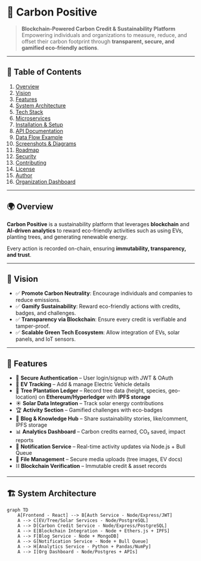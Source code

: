 # 🌱 Carbon Positive  

> **Blockchain-Powered Carbon Credit & Sustainability Platform**  
Empowering individuals and organizations to measure, reduce, and offset their carbon footprint through **transparent, secure, and gamified eco-friendly actions**.  

---

## 📖 Table of Contents
1. [Overview](#-overview)  
2. [Vision](#-vision)  
3. [Features](#-features)  
4. [System Architecture](#-system-architecture)  
5. [Tech Stack](#-tech-stack)  
6. [Microservices](#-microservices)  
7. [Installation & Setup](#️-installation--setup)  
8. [API Documentation](#-api-documentation)  
9. [Data Flow Example](#-data-flow-example)  
10. [Screenshots & Diagrams](#-screenshots--diagrams)  
11. [Roadmap](#-roadmap)  
12. [Security](#-security)  
13. [Contributing](#-contributing)  
14. [License](#-license)  
15. [Author](#-author)  
16. [Organization Dashboard](#-organization-dashboard)  

---

## 🌍 Overview
**Carbon Positive** is a sustainability platform that leverages **blockchain** and **AI-driven analytics** to reward eco-friendly activities such as using EVs, planting trees, and generating renewable energy.  

Every action is recorded on-chain, ensuring **immutability, transparency, and trust**.  

---

## 🎯 Vision
- ✅ **Promote Carbon Neutrality**: Encourage individuals and companies to reduce emissions.  
- ✅ **Gamify Sustainability**: Reward eco-friendly actions with credits, badges, and challenges.  
- ✅ **Transparency via Blockchain**: Ensure every credit is verifiable and tamper-proof.  
- ✅ **Scalable Green Tech Ecosystem**: Allow integration of EVs, solar panels, and IoT sensors.  

---

## 🚀 Features
- 🔐 **Secure Authentication** – User login/signup with JWT & OAuth  
- 🚗 **EV Tracking** – Add & manage Electric Vehicle details  
- 🌳 **Tree Plantation Ledger** – Record tree data (height, species, geo-location) on **Ethereum/Hyperledger** with **IPFS storage**  
- ☀️ **Solar Data Integration** – Track solar energy contributions  
- 🏆 **Activity Section** – Gamified challenges with eco-badges  
- 📝 **Blog & Knowledge Hub** – Share sustainability stories, like/comment, IPFS storage  
- 📊 **Analytics Dashboard** – Carbon credits earned, CO₂ saved, impact reports  
- 🔔 **Notification Service** – Real-time activity updates via Node.js + Bull Queue  
- 📂 **File Management** – Secure media uploads (tree images, EV docs)  
- ⛓️ **Blockchain Verification** – Immutable credit & asset records  

---

## 🏗️ System Architecture
```mermaid
graph TD
    A[Frontend - React] --> B[Auth Service - Node/Express/JWT]
    A --> C[EV/Tree/Solar Services - Node/PostgreSQL]
    A --> D[Carbon Credit Service - Node/Express/PostgreSQL]
    A --> E[Blockchain Integration - Node + Ethers.js + IPFS]
    A --> F[Blog Service - Node + MongoDB]
    A --> G[Notification Service - Node + Bull Queue]
    A --> H[Analytics Service - Python + Pandas/NumPy]
    A --> I[Org Dashboard - Node/Postgres + APIs]